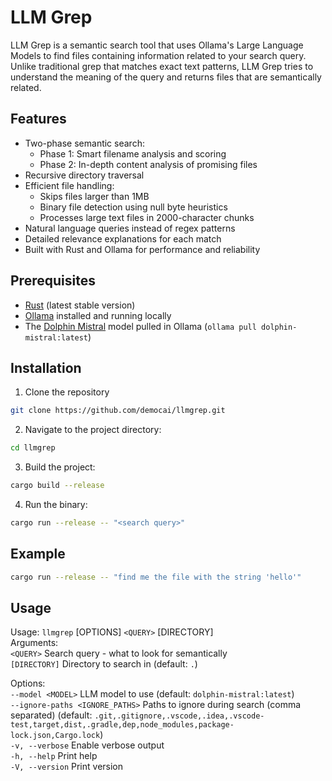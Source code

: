 # LLM Grep

LLM Grep is a semantic search tool that uses Ollama's Large Language Models to find files containing information related to your search query. Unlike traditional grep that matches exact text patterns, LLM Grep tries to understand the meaning of the query and returns files that are semantically related.

## Features

- Two-phase semantic search:
  - Phase 1: Smart filename analysis and scoring
  - Phase 2: In-depth content analysis of promising files
- Recursive directory traversal
- Efficient file handling:
  - Skips files larger than 1MB
  - Binary file detection using null byte heuristics
  - Processes large text files in 2000-character chunks
- Natural language queries instead of regex patterns
- Detailed relevance explanations for each match
- Built with Rust and Ollama for performance and reliability

## Prerequisites

- [Rust](https://rustup.rs/) (latest stable version)
- [Ollama](https://ollama.ai/) installed and running locally
- The [Dolphin Mistral](hhttps://ollama.com/library/dolphin-mistral) model pulled in Ollama (`ollama pull dolphin-mistral:latest`)

## Installation

1. Clone the repository

```sh
git clone https://github.com/democai/llmgrep.git
```

2. Navigate to the project directory:

```sh
cd llmgrep
```

3. Build the project:

```sh
cargo build --release
```

4. Run the binary:

```sh
cargo run --release -- "<search query>"
```

## Example

```sh
cargo run --release -- "find me the file with the string 'hello'"
```

## Usage

Usage: `llmgrep` [OPTIONS] `<QUERY>` [DIRECTORY]  
Arguments:  
  `<QUERY>`      Search query - what to look for semantically  
  `[DIRECTORY]`  Directory to search in (default: `.`)  

Options:  
  `--model <MODEL>`                LLM model to use (default: `dolphin-mistral:latest`)  
  `--ignore-paths <IGNORE_PATHS>`  Paths to ignore during search (comma separated) (default: `.git,.gitignore,.vscode,.idea,.vscode-test,target,dist,.gradle,dep,node_modules,package-lock.json,Cargo.lock`)  
  `-v, --verbose`                  Enable verbose output  
  `-h, --help`                     Print help  
  `-V, --version`                  Print version  

